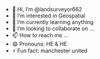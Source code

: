 - 👋 Hi, I’m @landsurveyor662
- 👀 I’m interested in Geospatial
- 🌱 I’m currently learning anything 
- 💞️ I’m looking to collaborate on ...
- 📫 How to reach me ...
- 😄 Pronouns: HE & HE
- ⚡ Fun fact: manchester united 

<!---
landsurveyor662/landsurveyor662 is a ✨ special ✨ repository because its `README.md` (this file) appears on your GitHub profile.
You can click the Preview link to take a look at your changes.
--->
